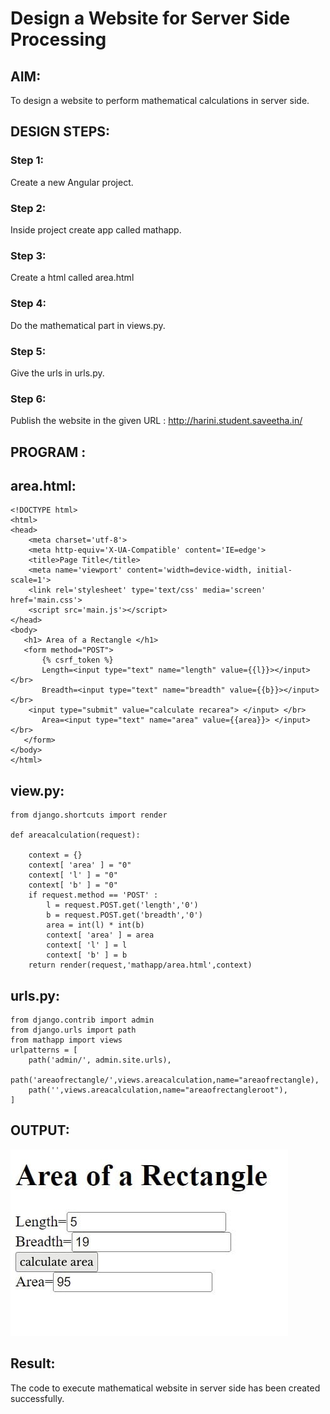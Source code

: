 # Design a Website for Server Side Processing

## AIM:
To design a website to perform mathematical calculations in server side.

## DESIGN STEPS:

### Step 1:
Create a new Angular project.

### Step 2:
Inside project create app called mathapp.

### Step 3:
Create a html called area.html

### Step 4:
Do the mathematical part in views.py.

### Step 5:
Give the urls in urls.py.

### Step 6:

Publish the website in the given URL : http://harini.student.saveetha.in/

## PROGRAM :
## area.html:
```
<!DOCTYPE html>
<html>
<head>
    <meta charset='utf-8'>
    <meta http-equiv='X-UA-Compatible' content='IE=edge'>
    <title>Page Title</title>
    <meta name='viewport' content='width=device-width, initial-scale=1'>
    <link rel='stylesheet' type='text/css' media='screen' href='main.css'>
    <script src='main.js'></script>
</head>
<body>
   <h1> Area of a Rectangle </h1>
   <form method="POST">
       {% csrf_token %}
       Length=<input type="text" name="length" value={{l}}></input> </br>
       Breadth=<input type="text" name="breadth" value={{b}}></input> </br>
    <input type="submit" value="calculate recarea"> </input> </br>
       Area=<input type="text" name="area" value={{area}}> </input> </br>
   </form> 
</body>
</html>
```
## view.py:
```
from django.shortcuts import render

def areacalculation(request):

    context = {}
    context[ 'area' ] = "0"
    context[ 'l' ] = "0"
    context[ 'b' ] = "0"
    if request.method == 'POST' :
        l = request.POST.get('length','0')
        b = request.POST.get('breadth','0')
        area = int(l) * int(b)
        context[ 'area' ] = area
        context[ 'l' ] = l
        context[ 'b' ] = b
    return render(request,'mathapp/area.html',context)
```
## urls.py:
```
from django.contrib import admin
from django.urls import path
from mathapp import views
urlpatterns = [
    path('admin/', admin.site.urls),
    path('areaofrectangle/',views.areacalculation,name="areaofrectangle),
    path('',views.areacalculation,name="areaofrectangleroot"),
]
```
## OUTPUT:
![out](./area.jpeg)

## Result:
The code to execute mathematical website in server side has been created successfully.
